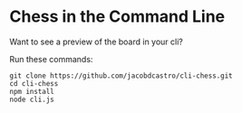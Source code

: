 # Chess in the Command Line

Want to see a preview of the board in your cli?

Run these commands:

```
git clone https://github.com/jacobdcastro/cli-chess.git
cd cli-chess
npm install
node cli.js
```
